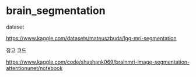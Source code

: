 # brain_segmentation

dataset

https://www.kaggle.com/datasets/mateuszbuda/lgg-mri-segmentation


참고 코드

https://www.kaggle.com/code/shashank069/brainmri-image-segmentation-attentionunet/notebook
